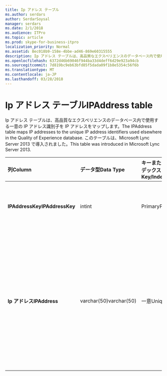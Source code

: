 ```yaml
---
title: Ip アドレス テーブル
ms.author: serdars
author: SerdarSoysal
manager: serdars
ms.date: 2/1/2018
ms.audience: ITPro
ms.topic: article
ms.prod: skype-for-business-itpro
localization_priority: Normal
ms.assetid: 8ec018b9-158e-4bbe-ad46-869e60315555
description: Ip アドレス テーブルは、高品質なエクスペリエンスのデータベース内で使用する一意の IP アドレス識別子を IP アドレスをマップします。 このテーブルは、Microsoft Lync Server 2013 で導入されました。
ms.openlocfilehash: 6372d46b69046f944ba33d4deff6d29e923a94cb
ms.sourcegitcommit: 7d819bc9eb63bfd85f5dada09f1b8e5354c56f6b
ms.translationtype: MT
ms.contentlocale: ja-JP
ms.lasthandoff: 03/28/2018
---
```

# <a name="ipaddress-table"></a><span data-ttu-id="f6d70-104">Ip アドレス テーブル</span><span class="sxs-lookup"><span data-stu-id="f6d70-104">IPAddress table</span></span>
 
<span data-ttu-id="f6d70-105">Ip アドレス テーブルは、高品質なエクスペリエンスのデータベース内で使用する一意の IP アドレス識別子を IP アドレスをマップします。</span><span class="sxs-lookup"><span data-stu-id="f6d70-105">The IPAddress table maps IP addresses to the unique IP address identifiers used elsewhere in the Quality of Experience database.</span></span> <span data-ttu-id="f6d70-106">このテーブルは、Microsoft Lync Server 2013 で導入されました。</span><span class="sxs-lookup"><span data-stu-id="f6d70-106">This table was introduced in Microsoft Lync Server 2013.</span></span>
  
|<span data-ttu-id="f6d70-107">**列**</span><span class="sxs-lookup"><span data-stu-id="f6d70-107">**Column**</span></span>|<span data-ttu-id="f6d70-108">**データ型**</span><span class="sxs-lookup"><span data-stu-id="f6d70-108">**Data Type**</span></span>|<span data-ttu-id="f6d70-109">**キーまたはインデックス**</span><span class="sxs-lookup"><span data-stu-id="f6d70-109">**Key/Index**</span></span>|<span data-ttu-id="f6d70-110">**詳細**</span><span class="sxs-lookup"><span data-stu-id="f6d70-110">**Details**</span></span>|
|:-----|:-----|:-----|:-----|
|<span data-ttu-id="f6d70-111">**IPAddressKey**</span><span class="sxs-lookup"><span data-stu-id="f6d70-111">**IPAddressKey**</span></span> <br/> |<span data-ttu-id="f6d70-112">int</span><span class="sxs-lookup"><span data-stu-id="f6d70-112">int</span></span>  <br/> |<span data-ttu-id="f6d70-113">Primary</span><span class="sxs-lookup"><span data-stu-id="f6d70-113">Primary</span></span>  <br/> |<span data-ttu-id="f6d70-114">指定した IP アドレスを表す一意の識別子です。</span><span class="sxs-lookup"><span data-stu-id="f6d70-114">Unique identifier for the specified IP address.</span></span>  <br/> |
|<span data-ttu-id="f6d70-115">**Ip アドレス**</span><span class="sxs-lookup"><span data-stu-id="f6d70-115">**IPAddress**</span></span> <br/> |<span data-ttu-id="f6d70-116">varchar(50)</span><span class="sxs-lookup"><span data-stu-id="f6d70-116">varchar(50)</span></span>  <br/> |<span data-ttu-id="f6d70-117">一意</span><span class="sxs-lookup"><span data-stu-id="f6d70-117">Unique</span></span>  <br/> |<span data-ttu-id="f6d70-118">一意の IP アドレス (たとえば、189.168.1.1)、IpAddressKey にマップします。</span><span class="sxs-lookup"><span data-stu-id="f6d70-118">Unique IP address (for example, 189.168.1.1) that maps to the IpAddressKey.</span></span> <span data-ttu-id="f6d70-119">IPv4 または IPv6 アドレスのいずれかがあります。</span><span class="sxs-lookup"><span data-stu-id="f6d70-119">This may be either an IPv4 or an IPv6 address.</span></span>  <br/> |
   

